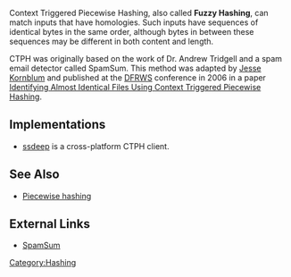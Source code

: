 Context Triggered Piecewise Hashing, also called **Fuzzy Hashing**, can
match inputs that have homologies. Such inputs have sequences of
identical bytes in the same order, although bytes in between these
sequences may be different in both content and length.

CTPH was originally based on the work of Dr. Andrew Tridgell and a spam
email detector called SpamSum. This method was adapted by [Jesse
Kornblum](Jesse_Kornblum "wikilink") and published at the
[DFRWS](DFRWS "wikilink") conference in 2006 in a paper [Identifying
Almost Identical Files Using Context Triggered Piecewise
Hashing](http://dfrws.org/2006/proceedings/12-Kornblum.pdf).

## Implementations

- [ssdeep](ssdeep "wikilink") is a cross-platform CTPH client.

## See Also

- [Piecewise hashing](Piecewise_hashing "wikilink")

## External Links

- [SpamSum](http://samba.org/ftp/unpacked/junkcode/spamsum/)

[Category:Hashing](Category:Hashing "wikilink")
